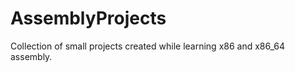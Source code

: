 AssemblyProjects
================

Collection of small projects created while learning x86 and x86_64 assembly.
